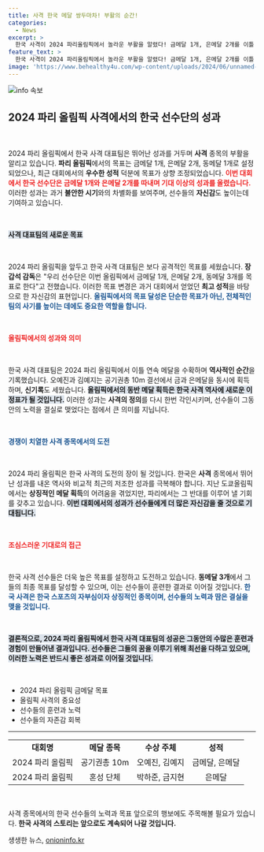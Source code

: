 ```yaml
---
title: 사격 한국 메달 쌍두마차! 부활의 순간!
categories:
  - News
excerpt: >
  한국 사격이 2024 파리올림픽에서 놀라운 부활을 알렸다! 금메달 1개, 은메달 2개를 이틀 만에 차지하며 신기록도 세운 오예진과 김예지. 이번 성과는 12년 만의 올림픽 동반 메달로, 한국 사격의 자존심을 되살리고 있다.
feature_text: >
  한국 사격이 2024 파리올림픽에서 놀라운 부활을 알렸다! 금메달 1개, 은메달 2개를 이틀 만에 차지하며 신기록도 세운 오예진과 김예지. 이번 성과는 12년 만의 올림픽 동반 메달로, 한국 사격의 자존심을 되살리고 있다.
image: 'https://www.behealthy4u.com/wp-content/uploads/2024/06/unnamed-file.png'
---
```


<p><img src="https://www.behealthy4u.com/wp-content/uploads/2024/06/unnamed-file.png" alt="info 속보" /></p>

<h2 data-ke-size="size26">2024 파리 올림픽 사격에서의 한국 선수단의 성과</h2>

<p data-ke-size="size16">&nbsp;</p>

<p>2024 파리 올림픽에서 한국 사격 대표팀은 뛰어난 성과를 거두며 <strong>사격</strong> 종목의 부활을 알리고 있습니다. <strong>파리 올림픽</strong>에서의 목표는 금메달 1개, 은메달 2개, 동메달 1개로 설정되었으나, 최근 대회에서의 <strong>우수한 성적</strong> 덕분에 목표가 상향 조정되었습니다. <b><span style="color: #ee2323;">이번 대회에서 한국 선수단은 금메달 1개와 은메달 2개를 따내며 기대 이상의 성과를 올렸습니다.</span></b> 이러한 성과는 과거 <strong>불안한 시기</strong>와의 차별화를 보여주며, 선수들의 <strong>자신감</strong>도 높이는데 기여하고 있습니다. </p>

<p data-ke-size="size16">&nbsp;</p>

<p><b><span style="background-color: #21538527;">사격 대표팀의 새로운 목표</span></b></p>

<p data-ke-size="size16">&nbsp;</p>

<p>2024 파리 올림픽을 앞두고 한국 사격 대표팀은 보다 공격적인 목표를 세웠습니다. <strong>장갑석 감독</strong>은 "우리 선수단은 이번 올림픽에서 금메달 1개, 은메달 2개, 동메달 3개를 목표로 한다"고 전했습니다. 이러한 목표 변경은 과거 대회에서 얻었던 <strong>최고 성적</strong>을 바탕으로 한 자신감의 표현입니다. <b><span style="color: #1a5490;">올림픽에서의 목표 달성은 단순한 목표가 아닌, 전체적인 팀의 사기를 높이는 데에도 중요한 역할을 합니다.</span></b></p>

<p data-ke-size="size16">&nbsp;</p>

<p><b><span style="color: #ee2323;">올림픽에서의 성과와 의미</span></b></p>

<p data-ke-size="size16">&nbsp;</p>

<p>한국 사격 대표팀은 2024 파리 올림픽에서 이틀 연속 메달을 수확하며 <strong>역사적인 순간</strong>을 기록했습니다. 오예진과 김예지는 공기권총 10m 결선에서 금과 은메달을 동시에 획득하며, <strong>신기록</strong>도 세웠습니다. <b><span style="background-color: #21538527;">올림픽에서의 동반 메달 획득은 한국 사격 역사에 새로운 이정표가 될 것입니다.</span></b> 이러한 성과는 <strong>사격의 정의</strong>를 다시 한번 각인시키며, 선수들이 그동안의 노력을 결실로 맺었다는 점에서 큰 의미를 지닙니다.</p>

<p data-ke-size="size16">&nbsp;</p>

<p><b><span style="color: #1a5490;">경쟁이 치열한 사격 종목에서의 도전</span></b></p>

<p data-ke-size="size16">&nbsp;</p>

<p>2024 파리 올림픽은 한국 사격의 도전의 장이 될 것입니다. 한국은 <strong>사격</strong> 종목에서 뛰어난 성과를 내온 역사와 비교적 최근의 저조한 성과를 극복해야 합니다. 지난 도쿄올림픽에서는 <strong>상징적인 메달 획득</strong>의 어려움을 겪었지만, 파리에서는 그 반대를 이루어 낼 기회를 갖추고 있습니다. <b><span style="background-color: #21538527;">이번 대회에서의 성과가 선수들에게 더 많은 자신감을 줄 것으로 기대됩니다.</span></b> </p>

<p data-ke-size="size16">&nbsp;</p>

<p><b><span style="color: #ee2323;">조심스러운 기대로의 접근</span></b></p>

<p data-ke-size="size16">&nbsp;</p>

<p>한국 사격 선수들은 더욱 높은 목표를 설정하고 도전하고 있습니다. <strong>동메달 3개</strong>에서 그들의 최종 목표를 달성할 수 있으며, 이는 선수들이 훈련한 결과로 이어질 것입니다. <b><span style="color: #1a5490;">한국 사격은 한국 스포츠의 자부심이자 상징적인 종목이며, 선수들의 노력과 땀은 결실을 맺을 것입니다.</span></b></p>

<p data-ke-size="size16">&nbsp;</p>

<p><b><span style="background-color: #21538527;">결론적으로, 2024 파리 올림픽에서 한국 사격 대표팀의 성공은 그동안의 수많은 훈련과 경험이 만들어낸 결과입니다. 선수들은 그들의 꿈을 이루기 위해 최선을 다하고 있으며, 이러한 노력은 반드시 좋은 성과로 이어질 것입니다.</span></b></p>

<p data-ke-size="size16">&nbsp;</p> 

<ul>
  <li>2024 파리 올림픽 금메달 목표</li>
  <li>올림픽 사격의 중요성</li>
  <li>선수들의 훈련과 노력</li>
  <li>선수들의 자존감 회복</li>
</ul>

<hr>

<table>
  <tr>
    <td style="text-align: center; height: 17px;"><b>대회명</b></td>
    <td style="text-align: center; height: 17px;"><b>메달 종목</b></td>
    <td style="text-align: center; height: 17px;"><b>수상 주체</b></td>
    <td style="text-align: center; height: 17px;"><b>성적</b></td>
  </tr>
  <tr>
    <td style="text-align: center; height: 17px;">2024 파리 올림픽</td>
    <td style="text-align: center; height: 17px;">공기권총 10m</td>
    <td style="text-align: center; height: 17px;">오예진, 김예지</td>
    <td style="text-align: center; height: 17px;">금메달, 은메달</td>
  </tr>
  <tr>
    <td style="text-align: center; height: 17px;">2024 파리 올림픽</td>
    <td style="text-align: center; height: 17px;">혼성 단체</td>
    <td style="text-align: center; height: 17px;">박하준, 금지현</td>
    <td style="text-align: center; height: 17px;">은메달</td>
  </tr>
</table>

<p data-ke-size="size16">&nbsp;</p>

<p>사격 종목에서의 한국 선수들의 노력과 목표 앞으로의 행보에도 주목해볼 필요가 있습니다. <strong>한국 사격의 스토리는 앞으로도 계속되어 나갈 것입니다.</strong></p>
생생한 뉴스, <a href="https://onioninfo.kr" rel="dofollow">onioninfo.kr</a>


